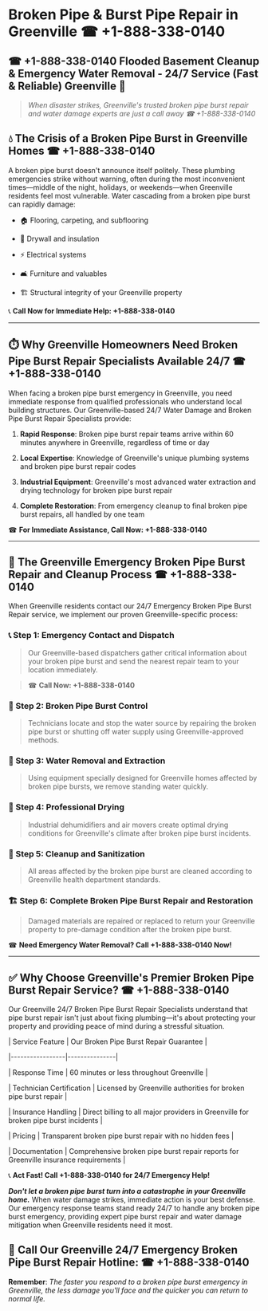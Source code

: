 # Broken Pipe & Burst Pipe Repair in Greenville ☎ +1-888-338-0140  
## ☎ +1-888-338-0140 Flooded Basement Cleanup & Emergency Water Removal - 24/7 Service (Fast & Reliable) Greenville 🚨  

> *When disaster strikes, Greenville's trusted broken pipe burst repair and water damage experts are just a call away ☎ +1-888-338-0140*  

## 💧 The Crisis of a Broken Pipe Burst in Greenville Homes ☎ +1-888-338-0140  

A broken pipe burst doesn't announce itself politely. These plumbing emergencies strike without warning, often during the most inconvenient times—middle of the night, holidays, or weekends—when Greenville residents feel most vulnerable. Water cascading from a broken pipe burst can rapidly damage:  

* 🏠 Flooring, carpeting, and subflooring  
* 🧱 Drywall and insulation  
* ⚡ Electrical systems  
* 🛋️ Furniture and valuables  
* 🏗️ Structural integrity of your Greenville property  

📞 **Call Now for Immediate Help: +1-888-338-0140**  

---  

## ⏱️ Why Greenville Homeowners Need Broken Pipe Burst Repair Specialists Available 24/7 ☎ +1-888-338-0140  

When facing a broken pipe burst emergency in Greenville, you need immediate response from qualified professionals who understand local building structures. Our Greenville-based 24/7 Water Damage and Broken Pipe Burst Repair Specialists provide:  

1. **Rapid Response**: Broken pipe burst repair teams arrive within 60 minutes anywhere in Greenville, regardless of time or day  
2. **Local Expertise**: Knowledge of Greenville's unique plumbing systems and broken pipe burst repair codes  
3. **Industrial Equipment**: Greenville's most advanced water extraction and drying technology for broken pipe burst repair  
4. **Complete Restoration**: From emergency cleanup to final broken pipe burst repairs, all handled by one team  

☎ **For Immediate Assistance, Call Now: +1-888-338-0140**  

---  

## 🔧 The Greenville Emergency Broken Pipe Burst Repair and Cleanup Process ☎ +1-888-338-0140  

When Greenville residents contact our 24/7 Emergency Broken Pipe Burst Repair service, we implement our proven Greenville-specific process:  

### 📞 Step 1: Emergency Contact and Dispatch  
> Our Greenville-based dispatchers gather critical information about your broken pipe burst and send the nearest repair team to your location immediately.  
> ☎ **Call Now: +1-888-338-0140**  

### 🚿 Step 2: Broken Pipe Burst Control  
> Technicians locate and stop the water source by repairing the broken pipe burst or shutting off water supply using Greenville-approved methods.  

### 🌊 Step 3: Water Removal and Extraction  
> Using equipment specially designed for Greenville homes affected by broken pipe bursts, we remove standing water quickly.  

### 💨 Step 4: Professional Drying  
> Industrial dehumidifiers and air movers create optimal drying conditions for Greenville's climate after broken pipe burst incidents.  

### 🧼 Step 5: Cleanup and Sanitization  
> All areas affected by the broken pipe burst are cleaned according to Greenville health department standards.  

### 🏗️ Step 6: Complete Broken Pipe Burst Repair and Restoration  
> Damaged materials are repaired or replaced to return your Greenville property to pre-damage condition after the broken pipe burst.  

☎ **Need Emergency Water Removal? Call +1-888-338-0140 Now!**  

---  

## ✅ Why Choose Greenville's Premier Broken Pipe Burst Repair Service? ☎ +1-888-338-0140  

Our Greenville 24/7 Broken Pipe Burst Repair Specialists understand that pipe burst repair isn't just about fixing plumbing—it's about protecting your property and providing peace of mind during a stressful situation.  

| Service Feature | Our Broken Pipe Burst Repair Guarantee |  
|-----------------|---------------|  
| Response Time | 60 minutes or less throughout Greenville |  
| Technician Certification | Licensed by Greenville authorities for broken pipe burst repair |  
| Insurance Handling | Direct billing to all major providers in Greenville for broken pipe burst incidents |  
| Pricing | Transparent broken pipe burst repair with no hidden fees |  
| Documentation | Comprehensive broken pipe burst repair reports for Greenville insurance requirements |  

📞 **Act Fast! Call +1-888-338-0140 for 24/7 Emergency Help!**  

***Don't let a broken pipe burst turn into a catastrophe in your Greenville home.*** When water damage strikes, immediate action is your best defense. Our emergency response teams stand ready 24/7 to handle any broken pipe burst emergency, providing expert pipe burst repair and water damage mitigation when Greenville residents need it most.  

## 📱 Call Our Greenville 24/7 Emergency Broken Pipe Burst Repair Hotline: ☎ +1-888-338-0140  

**Remember**: *The faster you respond to a broken pipe burst emergency in Greenville, the less damage you'll face and the quicker you can return to normal life.*
